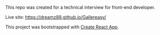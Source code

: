 This repo was created for a technical interview for front-end developer.

Live site: https://dreamz89.github.io/Gallereasy/

This project was bootstrapped with [Create React App](https://github.com/facebookincubator/create-react-app).
